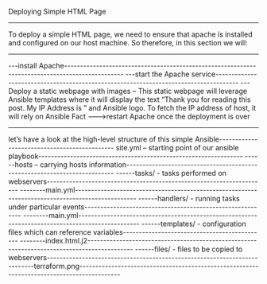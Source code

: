 Deploying Simple HTML Page
*************************************
To deploy a simple HTML page, we need to ensure that apache is installed and configured on our host machine. So therefore, in this section we will:
*************************************
---install Apache------------------------------------------------------------------------------------------------
---start the Apache service-------------------------------------------------------------------------------------
---Deploy a static webpage with images – This static webpage will leverage Ansible templates where it will display the text “Thank you for reading this post. My IP Address is <ip-address-of-instance>” and Ansible logo. To fetch the IP address of host, it will rely on Ansible Fact
--->restart Apache once the deployment is over
***********************************************************************************************
let’s have a look at the high-level structure of this simple Ansible--------------------------------------------- 
site.yml – starting point of our ansible playbook----------------------------------------------------------------
------hosts – carrying hosts information--------------------------------------------------------------------------
------tasks/ - tasks performed on webservers---------------------------------------------------------------------
--------main.yml-------------------------------------------------------------------------------------------------
------handlers/ - running tasks under particular events----------------------------------------------------------
--------main.yml-------------------------------------------------------------------------------------------------
------templates/ - configuration files which can reference variables---------------------------------------------
--------index.html.j2--------------------------------------------------------------------------------------------
------files/ - files to be copied to webservers------------------------------------------------------------------
--------terraform.png-------------------------------------------------------------------------------------------

